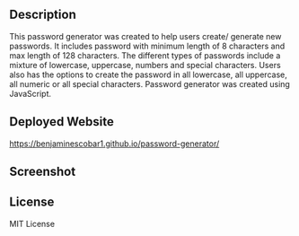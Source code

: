 ## Description

This password generator was created to help users create/ generate new passwords. It includes password with minimum length of 8 characters and max length of 128 characters. The different types of passwords include a mixture of lowercase, uppercase, numbers and special characters. Users also has the options to create the password in all lowercase, all uppercase, all numeric or all special characters. Password generator was created using JavaScript.

## Deployed Website
https://benjaminescobar1.github.io/password-generator/


## Screenshot



## License

MIT License
